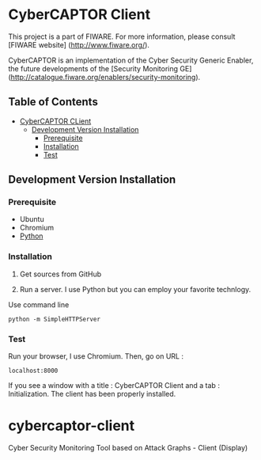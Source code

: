 CyberCAPTOR Client
==========

This project is a part of FIWARE. For more information, please consult [FIWARE website] (http://www.fiware.org/).

CyberCAPTOR is an  implementation of the Cyber Security Generic Enabler, the future developments of the [Security Monitoring GE] (http://catalogue.fiware.org/enablers/security-monitoring).

## Table of Contents

- [CyberCAPTOR CLient](#cybercaptor-client)
	- [Development Version Installation](#development-version-installation)
		- [Prerequisite](#prerequisite)
		- [Installation](#installation)
		- [Test](#test)

## Development Version Installation

### Prerequisite
- Ubuntu
- Chromium
- [Python](https://www.python.org/)

### Installation

1) Get sources from GitHub

2) Run a server. I use Python but you can employ your favorite technlogy.

Use command line
```
python -m SimpleHTTPServer
```

### Test

Run your browser, I use Chromium. Then, go on URL :
```
localhost:8000
```

If you see a window with a title : CyberCAPTOR Client and a tab : Initialization. The client has been properly installed.


# cybercaptor-client
Cyber Security Monitoring Tool based on Attack Graphs - Client (Display)

